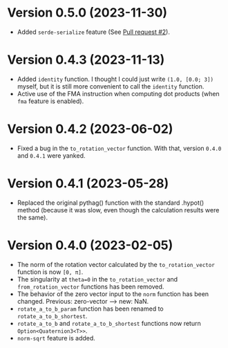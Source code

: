 # Version 0.5.0 (2023-11-30)

* Added `serde-serialize` feature (See [Pull request #2](https://github.com/HamaguRe/quaternion-core/pull/2)).

# Version 0.4.3 (2023-11-13)

* Added `identity` function. I thought I could just write `(1.0, [0.0; 3])` myself, but it is still more convenient to call the `identity` function.
* Active use of the FMA instruction when computing dot products (when `fma` feature is enabled).

# Version 0.4.2 (2023-06-02)

* Fixed a bug in the `to_rotation_vector` function. With that, version `0.4.0` and `0.4.1` were yanked.

# Version 0.4.1 (2023-05-28)

* Replaced the original pythag() function with the standard .hypot() method (because it was slow, even though the calculation results were the same).

# Version 0.4.0 (2023-02-05)

* The norm of the rotation vector  calculated by the `to_rotation_vector` function is now `[0, π]`.
* The singularity at `theta=0` in the `to_rotation_vector` and `from_rotation_vector` functions has been removed.
* The behavior of the zero vector input to the `norm` function has been changed. Previous: zero-vector --> new: NaN.
* `rotate_a_to_b_param` function has been renamed to `rotate_a_to_b_shortest`.
* `rotate_a_to_b` and `rotate_a_to_b_shortest` functions now return `Option<Quaternion3<T>>`.
* `norm-sqrt` feature is added.